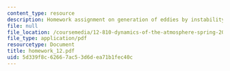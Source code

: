 ```yaml
---
content_type: resource
description: Homework assignment on generation of eddies by instability.
file: null
file_location: /coursemedia/12-810-dynamics-of-the-atmosphere-spring-2008/5d339f8c62667ac53d6dea71b1fec40c_homework_12.pdf
file_type: application/pdf
resourcetype: Document
title: homework_12.pdf
uid: 5d339f8c-6266-7ac5-3d6d-ea71b1fec40c
---
```

